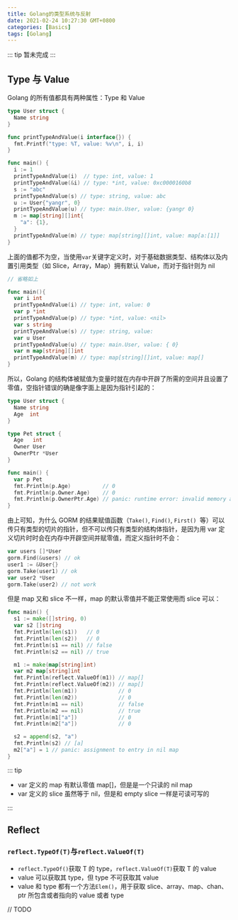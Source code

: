 ```yaml
---
title: Golang的类型系统与反射
date: 2021-02-24 10:27:30 GMT+0800
categories: [Basics]
tags: [Golang]
---
```


::: tip
暂未完成
:::

<!-- more -->

## Type 与 Value

Golang 的所有值都具有两种属性：Type 和 Value

```go
type User struct {
  Name string
}

func printTypeAndValue(i interface{}) {
  fmt.Printf("type: %T, value: %v\n", i, i)
}

func main() {
  i := 1
  printTypeAndValue(i)  // type: int, value: 1
  printTypeAndValue(&i) // type: *int, value: 0xc0000160b8
  s := "abc"
  printTypeAndValue(s) // type: string, value: abc
  u := User{"yangr", 0}
  printTypeAndValue(u) // type: main.User, value: {yangr 0}
  m := map[string][]int{
    "a": {1},
  }
  printTypeAndValue(m) // type: map[string][]int, value: map[a:[1]]
}
```

上面的值都不为空，当使用`var`关键字定义时，对于基础数据类型、结构体以及内置引用类型（如 Slice，Array，Map）拥有默认 Value，而对于指针则为 nil

```go
// 省略如上

func main(){
  var i int
  printTypeAndValue(i) // type: int, value: 0
  var p *int
  printTypeAndValue(p) // type: *int, value: <nil>
  var s string
  printTypeAndValue(s) // type: string, value:
  var u User
  printTypeAndValue(u) // type: main.User, value: { 0}
  var m map[string][]int
  printTypeAndValue(m) // type: map[string][]int, value: map[]
}
```

所以，Golang 的结构体被赋值为变量时就在内存中开辟了所需的空间并且设置了零值，空指针错误的确是像字面上是因为指针引起的：

```go
type User struct {
  Name string
  Age  int
}

type Pet struct {
  Age   int
  Owner User
  OwnerPtr *User
}

func main() {
  var p Pet
  fmt.Println(p.Age)          // 0
  fmt.Println(p.Owner.Age)    // 0
  fmt.Println(p.OwnerPtr.Age) // panic: runtime error: invalid memory address or nil pointer dereference
}
```

由上可知，为什么 GORM 的结果赋值函数（`Take()`, `Find()`, `First()`  等）可以传只有类型的切片的指针，但不可以传只有类型的结构体指针，是因为用 var 定义切片时时会在内存中开辟空间并赋零值，而定义指针时不会：

```go
var users []*User
gorm.Find(&users) // ok
user1 := &User{}
gorm.Take(user1) // ok
var user2 *User
gorm.Take(user2) // not work
```

但是 map 又和 slice 不一样，map 的默认零值并不能正常使用而 slice 可以：

```go
func main() {
  s1 := make([]string, 0)
  var s2 []string
  fmt.Println(len(s1))   // 0
  fmt.Println(len(s2))   // 0
  fmt.Println(s1 == nil) // false
  fmt.Println(s2 == nil) // true

  m1 := make(map[string]int)
  var m2 map[string]int
  fmt.Println(reflect.ValueOf(m1)) // map[]
  fmt.Println(reflect.ValueOf(m2)) // map[]
  fmt.Println(len(m1))             // 0
  fmt.Println(len(m2))             // 0
  fmt.Println(m1 == nil)           // false
  fmt.Println(m2 == nil)           // true
  fmt.Println(m1["a"])             // 0
  fmt.Println(m2["a"])             // 0

  s2 = append(s2, "a")
  fmt.Println(s2) // [a]
  m2["a"] = 1 // panic: assignment to entry in nil map
}
```

::: tip

- var 定义的 map 有默认零值 map[]，但是是一个只读的 nil map
- var 定义的 slice 虽然等于 nil，但是和 empty slice 一样是可读可写的

:::

## Reflect

### `reflect.TypeOf(T)`与`reflect.ValueOf(T)`

- `reflect.TypeOf()`获取 T 的 type，`reflect.ValueOf(T)`获取 T 的 value
- value 可以获取其 type，但 type 不可获取其 value
- value 和 type 都有一个方法`Elem()`，用于获取 slice、array、map、chan、ptr 所包含或者指向的 value 或者 type

// TODO
